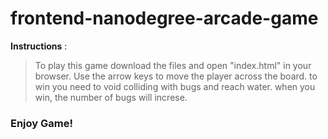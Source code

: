 frontend-nanodegree-arcade-game
===============================


**Instructions** :
> To play this game download the files and open "index.html" in your browser.
Use the arrow keys to move the player across the board.
to win you need to void colliding with bugs and reach water. when you win, the number of bugs will increse.



### Enjoy Game!
